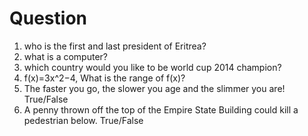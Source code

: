 Question
========
1. who is the first and last president of Eritrea?
2. what is a computer?
3. which country would you like to be world cup 2014 champion?
4. f(x)=3x^2−4, What is the range of f(x)?
5. The faster you go, the slower you age and the slimmer you are! True/False
6. A penny thrown off the top of the Empire State Building could kill a pedestrian below. True/False
